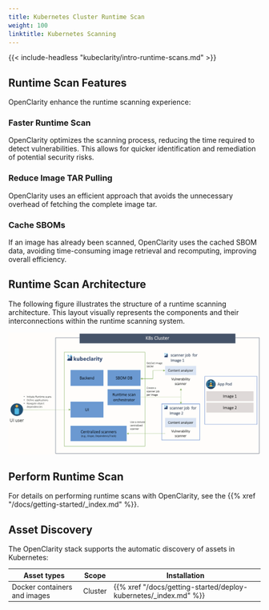 ```yaml
---
title: Kubernetes Cluster Runtime Scan
weight: 100
linktitle: Kubernetes Scanning
---
```


{{< include-headless "kubeclarity/intro-runtime-scans.md" >}}

## Runtime Scan Features

OpenClarity enhance the runtime scanning experience:

### Faster Runtime Scan

OpenClarity optimizes the scanning process, reducing the time required to detect vulnerabilities. This allows for quicker identification and remediation of potential security risks.

### Reduce Image TAR Pulling

OpenClarity uses an efficient approach that avoids the unnecessary overhead of fetching the complete image tar.

### Cache SBOMs

If an image has already been scanned, OpenClarity uses the cached SBOM data, avoiding time-consuming image retrieval and recomputing, improving overall efficiency.

## Runtime Scan Architecture

The following figure illustrates the structure of a runtime scanning architecture. This layout visually represents the components and their interconnections within the runtime scanning system.

![OpenClarity Runtime Scan Architecture](runtime-scan-architecture.png)

## Perform Runtime Scan

For details on performing runtime scans with OpenClarity, see the {{% xref "/docs/getting-started/_index.md" %}}.

## Asset Discovery

The OpenClarity stack supports the automatic discovery of assets in Kubernetes:

| Asset types                      | Scope                 | Installation                                                     |
|----------------------------------|-----------------------|------------------------------------------------------------------|
| Docker containers and images     | Cluster               | {{% xref "/docs/getting-started/deploy-kubernetes/_index.md" %}} |
